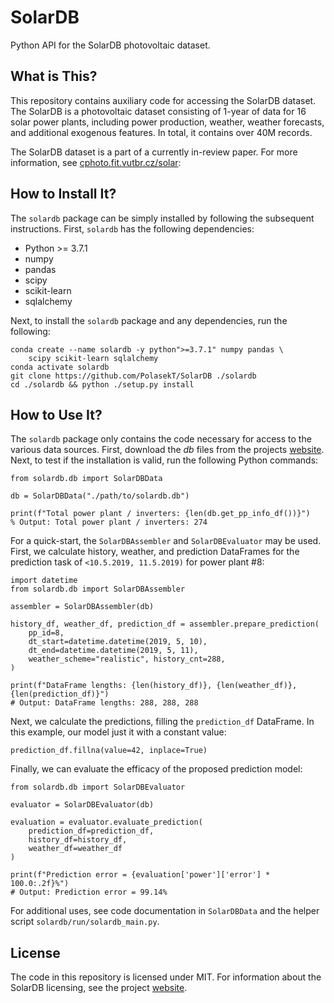 # SolarDB

Python API for the SolarDB photovoltaic dataset.

## What is This?

This repository contains auxiliary code for accessing the SolarDB dataset. 
The SolarDB is a photovoltaic dataset consisting of 1-year of data for 16 
solar power plants, including power production, weather, weather forecasts, 
and additional exogenous features. In total, it contains over 40M records.

The SolarDB dataset is a part of a currently in-review paper. For more 
information, see [cphoto.fit.vutbr.cz/solar](http://cphoto.fit.vutbr.cz/solar): 

## How to Install It?

The `solardb` package can be simply installed by following the subsequent 
instructions. First, `solardb` has the following dependencies: 
 * Python >= 3.7.1
 * numpy
 * pandas
 * scipy
 * scikit-learn
 * sqlalchemy

Next, to install the `solardb` package and any dependencies, run the following: 
```
conda create --name solardb -y python">=3.7.1" numpy pandas \
    scipy scikit-learn sqlalchemy
conda activate solardb
git clone https://github.com/PolasekT/SolarDB ./solardb
cd ./solardb && python ./setup.py install
```

## How to Use It?

The `solardb` package only contains the code necessary for access to the 
various data sources. First, download the *db* files from the projects 
[website](http://cphoto.fit.vutbr.cz/solar). Next, to test if the installation 
is valid, run the following Python commands: 
```
from solardb.db import SolarDBData

db = SolarDBData("./path/to/solardb.db")

print(f"Total power plant / inverters: {len(db.get_pp_info_df())}")
% Output: Total power plant / inverters: 274
```

For a quick-start, the `SolarDBAssembler` and `SolarDBEvaluator` may be used. 
First, we calculate history, weather, and prediction DataFrames for the prediction 
task of `<10.5.2019, 11.5.2019)` for power plant #8: 
```
import datetime
from solardb.db import SolarDBAssembler

assembler = SolarDBAssembler(db)

history_df, weather_df, prediction_df = assembler.prepare_prediction(
    pp_id=8,
    dt_start=datetime.datetime(2019, 5, 10),
    dt_end=datetime.datetime(2019, 5, 11),
    weather_scheme="realistic", history_cnt=288,
)

print(f"DataFrame lengths: {len(history_df)}, {len(weather_df)}, {len(prediction_df)}")
# Output: DataFrame lengths: 288, 288, 288
```

Next, we calculate the predictions, filling the `prediction_df` DataFrame. In 
this example, our model just it with a constant value: 
```
prediction_df.fillna(value=42, inplace=True)
```

Finally, we can evaluate the efficacy of the proposed prediction model: 
```
from solardb.db import SolarDBEvaluator

evaluator = SolarDBEvaluator(db)

evaluation = evaluator.evaluate_prediction(
    prediction_df=prediction_df,
    history_df=history_df,
    weather_df=weather_df
)

print(f"Prediction error = {evaluation['power']['error'] * 100.0:.2f}%")
# Output: Prediction error = 99.14%
```

For additional uses, see code documentation in `SolarDBData` and the helper script 
`solardb/run/solardb_main.py`.

## License

The code in this repository is licensed under MIT. For information about the 
SolarDB licensing, see the project [website](http://cphoto.fit.vutbr.cz/solar). 

